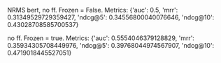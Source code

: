 
NRMS bert, no ff. Frozen = False. 
Metrics: {'auc': 0.5, 'mrr': 0.31349529729359427, 'ndcg@5': 0.34556800040076646, 'ndcg@10': 0.43028708585700537} 


no ff. Frozen = true.
Metrics: {'auc': 0.5554046379128829, 'mrr': 0.35934305708449976, 'ndcg@5': 0.39768044974567907, 'ndcg@10': 0.4719018445527051}
